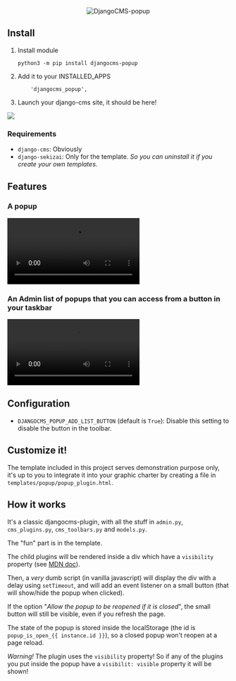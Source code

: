 <div align="center">
<img src="https://gitlab.com/kapt/open-source/djangocms-popup/uploads/40864e2cc6b7a882a4412048fac46103/image.png" alt="DjangoCMS-popup" />
</div>

## Install

1) Install module
   ```
   python3 -m pip install djangocms-popup
   ```

2) Add it to your INSTALLED_APPS
   ```
       'djangocms_popup',
   ```

3) Launch your django-cms site, it should be here!

![](https://gitlab.com/kapt/open-source/djangocms-popup/uploads/5bbbc877a1e68a440852f390c2259152/image.png)

### Requirements

* `django-cms`: Obviously
* `django-sekizai`: Only for the template. *So you can uninstall it if you create your own templates.*

## Features

### A popup

![DjangoCMS-popup demo](https://gitlab.com/kapt/open-source/djangocms-popup/uploads/bb3f075066cbedcf4918c3fe2eaf554a/djangocms-popup.webm)

### An Admin list of popups that you can access from a button in your taskbar

![DjangoCMS-popup demo list](https://gitlab.com/kapt/open-source/djangocms-popup/uploads/681ab27b24dfc5c16b051589aec5725a/djangocms-popup-list.webm)

## Configuration

* `DJANGOCMS_POPUP_ADD_LIST_BUTTON` (default is `True`): Disable this setting to disable the button in the toolbar.

## Customize it!

The template included in this project serves demonstration purpose only, it's up to you to integrate it into your graphic charter by creating a file in `templates/popup/popup_plugin.html`.

## How it works

It's a classic djangocms-plugin, with all the stuff in `admin.py`, `cms_plugins.py`, `cms_toolbars.py` and `models.py`.

The "fun" part is in the template.

The child plugins will be rendered inside a div which have a `visibility` property (see [MDN doc](https://developer.mozilla.org/en-US/docs/Web/CSS/visibility)).

Then, a _very_ dumb script (in vanilla javascript) will display the div with a delay using `setTimeout`, and will add an event listener on a small button (that will show/hide the popup when clicked).

If the option "*Allow the popup to be reopened if it is closed*", the small button will still be visible, even if you refresh the page.

The state of the popup is stored inside the localStorage (the id is `popup_is_open_{{ instance.id }}`), so a closed popup won't reopen at a page reload.

*Warning!* The plugin uses the `visibility` property! So if any of the plugins you put inside the popup have a `visibilit: visible` property it will be shown!
